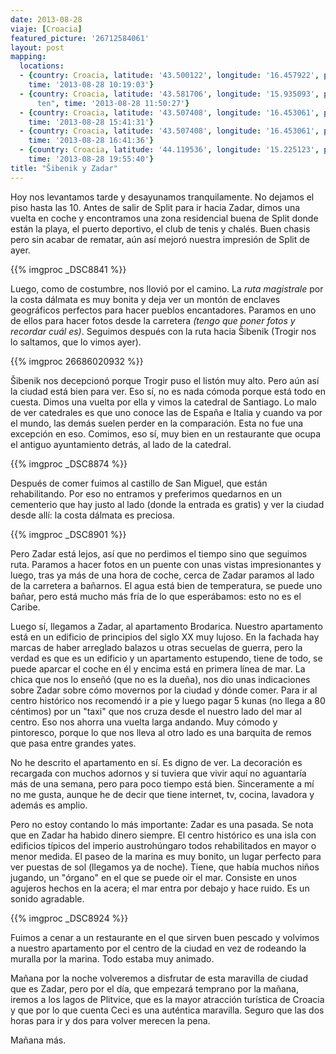 ```yaml
---
date: 2013-08-28
viaje: [Croacia]
featured_picture: '26712584061'
layout: post
mapping:
  locations:
  - {country: Croacia, latitude: '43.500122', longitude: '16.457922', place: Split,
    time: '2013-08-28 10:19:03'}
  - {country: Croacia, latitude: '43.581706', longitude: '15.935093', place: "Primo\u0161\
      ten", time: '2013-08-28 11:50:27'}
  - {country: Croacia, latitude: '43.507408', longitude: '16.453061', place: Split,
    time: '2013-08-28 15:41:31'}
  - {country: Croacia, latitude: '43.507408', longitude: '16.453061', place: Split,
    time: '2013-08-28 16:41:36'}
  - {country: Croacia, latitude: '44.119536', longitude: '15.225123', place: Zadar,
    time: '2013-08-28 19:55:40'}
title: "Šibenik y Zadar"
---
```

Hoy nos levantamos tarde y desayunamos tranquilamente. No dejamos el piso hasta las 10. Antes de salir de Split para ir hacia Zadar, dimos una vuelta en coche y encontramos una zona residencial buena de Split donde están la playa, el puerto deportivo, el club de tenis y chalés. Buen chasis pero sin acabar de rematar, aún así mejoró nuestra impresión de Split de ayer.

{{% imgproc _DSC8841 %}}

Luego, como de costumbre, nos llovió por el camino. La <em>ruta magistrale</em> por la costa dálmata es muy bonita y deja ver un montón de enclaves geográficos perfectos para hacer pueblos encantadores. Paramos en uno de ellos para hacer fotos desde la carretera <em>(tengo que poner fotos y recordar cuál es)</em>. Seguimos después con la ruta hacia Šibenik (Trogir nos lo saltamos, que lo vimos ayer).

{{% imgproc 26686020932 %}}

Šibenik nos decepcionó porque Trogir puso el listón muy alto. Pero aún así la ciudad está bien para ver. Eso sí, no es nada cómoda porque está todo en cuesta. Dimos una vuelta por ella y vimos la catedral de Santiago. Lo malo de ver catedrales es que uno conoce las de España e Italia y cuando va por el mundo, las demás suelen perder en la comparación. Esta no fue una excepción en eso. Comimos, eso sí, muy bien en un restaurante que ocupa el antiguo ayuntamiento detrás, al lado de la catedral.

{{% imgproc _DSC8874 %}}

Después de comer fuimos al castillo de San Miguel, que están rehabilitando. Por eso no entramos y preferimos quedarnos en un cementerio que hay justo al lado (donde la entrada es gratis) y ver la ciudad desde allí: la costa dálmata es preciosa.

{{% imgproc _DSC8901 %}}

Pero Zadar está lejos, así que no perdimos el tiempo sino que seguimos ruta. Paramos a hacer fotos en un puente con unas vistas impresionantes y luego, tras ya más de una hora de coche, cerca de Zadar paramos al lado de la carretera a bañarnos. El agua está bien de temperatura, se puede uno bañar, pero está mucho más fría de lo que esperábamos: esto no es el Caribe.

Luego sí, llegamos a Zadar, al apartamento Brodarica. Nuestro apartamento está en un edificio de principios del siglo XX muy lujoso. En la fachada hay marcas de haber arreglado balazos u otras secuelas de guerra, pero la verdad es que es un edificio y un apartamento estupendo, tiene de todo, se puede aparcar el coche en él y encima está en primera línea de mar. La chica que nos lo enseñó (que no es la dueña), nos dio unas indicaciones sobre Zadar sobre cómo movernos por la ciudad y dónde comer. Para ir al centro histórico nos recomendó ir a pie y luego pagar 5 kunas (no llega a 80 céntimos) por un "taxi" que nos cruza desde el nuestro lado del mar al centro. Eso nos ahorra una vuelta larga andando. Muy cómodo y pintoresco, porque lo que nos lleva al otro lado es una barquita de remos que pasa entre grandes yates.

No he descrito el apartamento en sí. Es digno de ver. La decoración es recargada con muchos adornos y si tuviera que vivir aquí no aguantaría más de una semana, pero para poco tiempo está bien. Sinceramente a mí no me gusta, aunque he de decir que tiene internet, tv, cocina, lavadora y además es amplio.

Pero no estoy contando lo más importante: Zadar es una pasada. Se nota que en Zadar ha habido dinero siempre. El centro histórico es una isla con edificios típicos del imperio austrohúngaro todos rehabilitados en mayor o menor medida. El paseo de la marina es muy bonito, un lugar perfecto para ver puestas de sol (llegamos ya de noche). Tiene, que había muchos niños jugando, un "órgano" en el que se puede oir el mar. Consiste en unos agujeros hechos en la acera; el mar entra por debajo y hace ruido. Es un sonido agradable.

{{% imgproc _DSC8924 %}}

Fuimos a cenar a un restaurante en el que sirven buen pescado y volvimos a nuestro apartamento por el centro de la ciudad en vez de rodeando la muralla por la marina. Todo estaba muy animado.

Mañana por la noche volveremos a disfrutar de esta maravilla de ciudad que es Zadar, pero por el día, que empezará temprano por la mañana, iremos a los lagos de Plitvice, que es la mayor atracción turística de Croacia y que por lo que cuenta Ceci es una auténtica maravilla. Seguro que las dos horas para ir y dos para volver merecen la pena.

Mañana más.